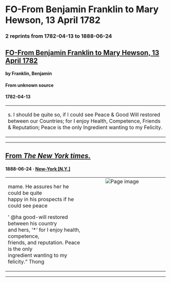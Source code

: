 
# FO-From Benjamin Franklin to Mary Hewson, 13 April 1782

### 2 reprints from 1782-04-13 to 1888-06-24

## [FO-From Benjamin Franklin to Mary Hewson, 13 April 1782](https://founders.archives.gov/documents/Franklin/01-37-02-0101)

#### by Franklin, Benjamin

#### From unknown source

#### 1782-04-13

<table style="width: 100%;"><tr><td style="width: 50%">

s. I should be quite so, if I could see Peace &amp; Good Will restored between our Countries; for I enjoy Health, Competence, Friends &amp; Reputation; Peace is the only Ingredient wanting to my Felicity.
</td></tr></table>

---

## [From _The New York times._](https://archive.org/details/sim_new-york-times_1888-06-24_37_11487/page/n11/mode/1up?view=theater)

#### 1888-06-24 &middot; [New-York [N.Y.]](http://dbpedia.org/resource/New_York_City)

<table style="width: 100%;"><tr><td style="width: 50%">

  
mame. He assures her he could be quite  
happy in his prospects if he could see peace  
  
&#x27; @ha good-will restored between his country  
and hers, ‘*‘ for I enjoy health, competence,  
friends, and reputation. Peace is the only  
ingredient wanting to my felicity.” Thong
</td><td style="width: 50%; max-height: 75%; margin: auto; display: block;">
<img alt="Page image" src="https://iiif.archive.org/iiif/sim_new-york-times_1888-06-24_37_11487&#0036;11/pct:4.766484,56.308912,12.733516,2.463582/600,/0/default.jpg"/>
</td>
</tr></table>

---

